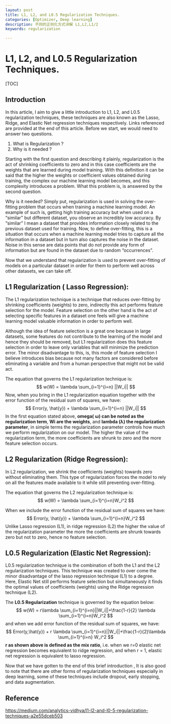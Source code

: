 ```yaml
---
layout: post
title: L1, L2, and L0.5 Regularization Techniques.
categories: [Optimizer, Deep learning]
description: 不同的正则化方式详解 L1,L2,L1/2
keywords: regularization

---
```


# L1, L2, and L0.5 Regularization Techniques.

[TOC]

## Introduction

In this article, I aim to give a little introduction to L1, L2, and L0.5 regularization techniques, these techniques are also known as the Lasso, Ridge, and Elastic Net regression techniques respectively. Links referenced are provided at the end of this article. Before we start, we would need to answer two questions.

1. What is Regularization ?
2. Why is it needed ?

Starting with the first question and describing it plainly, regularization is the act of shrinking coefficients to zero and in this case coefficients are the weights that are learned during model training. With this definition it can be said that the higher the weights or coefficient values obtained during training, the complex our machine learning model becomes, and this complexity introduces a problem. What this problem is, is answered by the second question.

Why is it needed? Simply put, regularization is used in solving the over-fitting problem that occurs when training a machine learning model. An example of such is, getting high training accuracy but when used on a “similar” but different dataset, you observe an incredibly low accuracy. By “similar” I mean a dataset that provides information closely related to the previous dataset used for training. Now, to define over-fitting, this is a situation that occurs when a machine learning model tries to capture all the information in a dataset but in turn also captures the noise in the dataset. Noise in this sense are data points that do not provide any form of information but are found in the dataset due to random “occurrences”.

Now that we understand that regularization is used to prevent over-fitting of models on a particular dataset in order for them to perform well across other datasets, we can take off.

## **L1 Regularization ( Lasso Regression)**:

The L1 regularization technique is a technique that reduces over-fitting by shrinking coefficients (weights) to zero, indirectly this act performs feature selection for the model. Feature selection on the other hand is the act of selecting specific features in a dataset one feels will give a machine learning model valuable information in order to perform well.

Although the idea of feature selection is a great one because in large datasets, some features do not contribute to the learning of the model and hence they should be removed, but L1 regularization does this feature selection in order to leave only variables that will minimize the prediction error. The minor disadvantage to this, is, this mode of feature selection I believe introduces bias because not many factors are considered before eliminating a variable and from a human perspective that might not be valid act.

The equation that governs the L1 regularization technique is:
$$
w(W) = \lambda \sum_{i=1}^{i=n} ||W_i||
$$
Now, when you bring in the L1 regularization equation together with the error function of the residual sum of squares, we have:
$$
Error(y, \hat{y}) + \lambda \sum_{i=1}^{i=n} ||W_i||
$$
In the first equation stated above, **omega(** **ω) can be noted as the regularization term**, **Wi are the weights**, and **lambda (λ) the regularization parameter**, in simple terms the regularization parameter controls how much we perform regularization on our model. The higher the value of the regularization term, the more coefficients are shrunk to zero and the more feature selection occurs.

## **L2 Regularization (Ridge Regression)**:

In L2 regularization, we shrink the coefficients (weights) towards zero without eliminating them. This type of regularization forces the model to rely on all the features made available to it while still preventing over-fitting.

The equation that governs the L2 regularization technique is:
$$
w(W) = \lambda \sum_{i=1}^{i=n}W_i^2
$$


When we include the error function of the residual sum of squares we have:
$$
Error(y, \hat{y}) + \lambda \sum_{i=1}^{i=n}W_i^2
$$
Unlike Lasso regression (L1), in ridge regression (L2) the higher the value of the regularization parameter the more the coefficients are shrunk towards zero but not to zero, hence no feature selection.

## **L0.5 Regularization (Elastic Net Regression)**:

L0.5 regularization technique is the combination of both the L1 and the L2 regularization techniques. This technique was created to over come the minor disadvantage of the lasso regression technique (L1) to a degree. Here, Elastic Net still performs feature selection but simultaneously it finds the optimal values of coefficients (weights) using the Ridge regression technique (L2).

The **L0.5 Regularization** technique is governed by the equation below:
$$
w(W) = r\lambda \sum_{i=1}^{i=n}||W_i||+\frac{1-r}{2} \lambda \sum_{i=1}^{i=n}W_i^2
$$
and when we add error function of the residual sum of squares, we have:
$$
Error(y,\hat{y}) + r \lambda \sum_{i=1}^{i=n}||W_i||+\frac{1-r}{2}\lambda \sum_{i=1}^{i=n} W_i^2
$$
**r as shown above is defined as the mix ratio**, i.e. when we r=0 elastic net regression becomes equivalent to ridge regression, and when r = 1, elastic net regression is equivalent to lasso regression.

Now that we have gotten to the end of this brief introduction , It is also good to note that there are other forms of regularization techniques especially in deep learning, some of these techniques include dropout, early stopping, and data augmentation.

## Reference

https://medium.com/analytics-vidhya/l1-l2-and-l0-5-regularization-techniques-a2e55dceb503